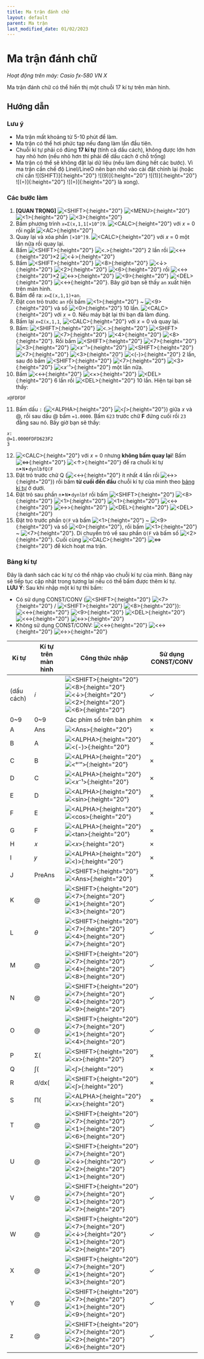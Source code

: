 ```yaml
---
title: Ma trận đánh chữ
layout: default
parent: Ma trận
last_modified_date: 01/02/2023
---
```


# Ma trận đánh chữ
*Hoạt động trên máy: Casio fx-580 VN X*

Ma trận đánh chữ có thể hiển thị một chuỗi 17 kí tự trên màn hình.

## Hướng dẫn
### Lưu ý
- Ma trận mất khoảng từ 5-10 phút để làm.
- Ma trận có thể hơi phức tạp nếu đang làm lần đầu tiên.
- Chuỗi kí tự phải có đúng **17 kí tự** (tính cả dấu cách), không được lớn hơn hay nhỏ hơn (nếu nhỏ hơn thì phải để dấu cách ở chỗ trống)
- Ma trận có thể sẽ không đặt lại dữ liệu (nếu làm đúng hết các bước). Vì ma trận cần chế độ LineI/LineO nên bạn nhớ vào cài đặt chỉnh lại (hoặc chỉ cần ![(SHIFT)]{:height="20"} ![(9)]{:height="20"} ![(1)]{:height="20"} ![(=)]{:height="20"} ![(=)]{:height="20"} là xong).

### Các bước làm
1. **[QUAN TRỌNG]** ![<SHIFT\>]{:height="20"} ![<MENU\>]{:height="20"} ![<1\>]{:height="20"} ![<3\>]{:height="20"}
2. Bấm phương trình `𝑥=Σ(x,1,1[×10^]9`. ![<CALC\>]{:height="20"} với 𝑥 = 0 rồi ngắt ![<AC\>]{:height="20"}
3. Quay lại và xóa phần `[×10^]9`. ![<CALC\>]{:height="20"} với 𝑥 = 0 một lần nữa rồi quay lại.
4. Bấm ![<SHIFT\>]{:height="20"} ![<.\>]{:height="20"} 2 lần rồi ![<←\>]{:height="20"}×2 ![<↓\>]{:height="20"}
5. Bấm ![<SHIFT\>]{:height="20"} ![<8\>]{:height="20"} ![<↓\>]{:height="20"} ![<2\>]{:height="20"} ![<6\>]{:height="20"} rồi ![<←\>]{:height="20"}×2 ![<→\>]{:height="20"} ![<9\>]{:height="20"} ![<DEL\>]{:height="20"} ![<←\>]{:height="20"}. Bây giờ bạn sẽ thấy `an` xuất hiện trên màn hình.
6. Bấm để ra: `𝑥=Σ(x,1,1)+an`.
7. Đặt con trỏ trước `an` rồi bấm ![<1\>]{:height="20"} ~ ![<9\>]{:height="20"} và số ![<0\>]{:height="20"} 10 lần. ![<CALC\>]{:height="20"} với 𝑥 = 0. Nếu máy bật lại thì bạn đã làm đúng.
8. Bấm lại `𝑥=Σ(x,1,1`, ![<CALC\>]{:height="20"} với 𝑥 = 0 và quay lại.
9. Bấm: ![<SHIFT\>]{:height="20"} ![<.\>]{:height="20"} ![<SHIFT\>]{:height="20"} ![<7\>]{:height="20"} ![<4\>]{:height="20"} ![<8\>]{:height="20"}. Rồi bấm ![<SHIFT\>]{:height="20"} ![<7\>]{:height="20"} ![<3\>]{:height="20"} ![<𝑥⁻¹\>]{:height="20"} ![<SHIFT\>]{:height="20"} ![<7\>]{:height="20"} ![<3\>]{:height="20"} ![<(-)\>]{:height="20"} 2 lần, sau đó bấm ![<SHIFT\>]{:height="20"} ![<7\>]{:height="20"} ![<3\>]{:height="20"} ![<𝑥⁻¹\>]{:height="20"} một lần nữa.
10. Bấm ![<←\>]{:height="20"} ![<×\>]{:height="20"} ![<DEL\>]{:height="20"} 6 lần rồi ![<DEL\>]{:height="20"} 10 lần. Hiện tại bạn sẽ thấy:  
```
𝑥@FDFDF
```
11. Bấm dấu `:` (![<ALPHA\>]{:height="20"} ![<∫\>]{:height="20"}) giữa 𝑥 và @, rồi sau dấu @ bấm `=1.0000`. Bấm `623` trước chữ **F** đứng cuối rồi `23` đằng sau nó. Bây giờ bạn sẽ thấy:  
```
𝑥:
@=1.0000FDFD623F2
3
```
12. ![<CALC\>]{:height="20"} với 𝑥 = 0 nhưng **không bấm quay lại**! Bấm ![<=\>]{:height="20"} ![<↑\>]{:height="20"} để ra chuỗi kí tự `n⯈N⯈dynlbfQ(F`
13. Đặt trỏ trước chữ Q (![<←\>]{:height="20"} ít nhất 4 lần rồi ![<→\>]{:height="20"}) rồi bấm **từ cuối đến đầu** chuỗi kí tự của mình theo [bảng kí tự](#b%E1%BA%A3ng-k%C3%AD-t%E1%BB%B1) ở dưới.
14. Đặt trỏ sau phần `n⯈N⯈dynlbf` rồi bấm ![<SHIFT\>]{:height="20"} ![<8\>]{:height="20"} ![<1\>]{:height="20"} ![<1\>]{:height="20"} ![<←\>]{:height="20"} ![<→\>]{:height="20"} ![<DEL\>]{:height="20"} ![<DEL\>]{:height="20"}
15. Đặt trỏ trước phần `Q(F` và bấm ![<1\>]{:height="20"} ~ ![<9\>]{:height="20"} và số ![<0\>]{:height="20"}, rồi bấm ![<1\>]{:height="20"} ~ ![<7\>]{:height="20"}. Di chuyển trỏ về sau phần `Q(F` và bấm số ![<2\>]{:height="20"}. Cuối cùng ![<CALC\>]{:height="20"} ![<=\>]{:height="20"} để kích hoạt ma trận.

### Bảng kí tự
Đây là danh sách các kí tự có thể nhập vào chuỗi kí tự của mình. Bảng này sẽ tiếp tục cập nhật trong tương lai nếu có thể bấm được thêm kí tự.  
**LƯU Ý**: Sau khi nhập một kí tự thì bấm:
- Có sử dụng CONST/CONV (![<SHIFT\>]{:height="20"} ![<7\>]{:height="20"} / ![<SHIFT\>]{:height="20"} ![<8\>]{:height="20"}): ![<←\>]{:height="20"} ![<9\>]{:height="20"} ![<DEL\>]{:height="20"} ![<←\>]{:height="20"} ![<→\>]{:height="20"}
- Không sử dụng CONST/CONV: ![<←\>]{:height="20"} ![<←\>]{:height="20"} ![<→\>]{:height="20"}

| Kí tự | Kí tự trên màn hình | Công thức nhập | Sử dụng CONST/CONV |
|--|--|--|--|
| (dấu cách) | 𝑖 | ![<SHIFT\>]{:height="20"} ![<8\>]{:height="20"} ![<↓\>]{:height="20"} ![<2\>]{:height="20"} ![<6\>]{:height="20"} | ✓ |
| 0~9 | 0~9 | Các phím số trên bàn phím | ✗ |
| A | Ans | ![<Ans\>]{:height="20"} | ✗ |
| B | A | ![<ALPHA\>]{:height="20"} ![<(-)\>]{:height="20"} | ✗ |
| C | B | ![<ALPHA\>]{:height="20"} ![<°’”\>]{:height="20"} | ✗ |
| D | C | ![<ALPHA\>]{:height="20"} ![<𝑥⁻¹\>]{:height="20"} | ✗ |
| E | D | ![<ALPHA\>]{:height="20"} ![<sin\>]{:height="20"} | ✗ |
| F | E | ![<ALPHA\>]{:height="20"} ![<cos\>]{:height="20"} | ✗ |
| G | F | ![<ALPHA\>]{:height="20"} ![<tan\>]{:height="20"} | ✗ |
| H | 𝑥 | ![<𝑥\>]{:height="20"} | ✗ |
| I | 𝑦 | ![<ALPHA\>]{:height="20"} ![<)\>]{:height="20"} | ✗ |
| J | PreAns | ![<SHIFT\>]{:height="20"} ![<Ans\>]{:height="20"} | ✗ |
| K | @ | ![<SHIFT\>]{:height="20"} ![<7\>]{:height="20"} ![<1\>]{:height="20"} ![<3\>]{:height="20"} | ✓ |
| L | *θ* | ![<SHIFT\>]{:height="20"} ![<7\>]{:height="20"} ![<4\>]{:height="20"} ![<7\>]{:height="20"} | ✓ |
| M | @ | ![<SHIFT\>]{:height="20"} ![<7\>]{:height="20"} ![<4\>]{:height="20"} ![<8\>]{:height="20"} | ✓ |
| N | @ | ![<SHIFT\>]{:height="20"} ![<7\>]{:height="20"} ![<4\>]{:height="20"} ![<9\>]{:height="20"} | ✓ |
| O | @ | ![<SHIFT\>]{:height="20"} ![<7\>]{:height="20"} ![<1\>]{:height="20"} ![<4\>]{:height="20"} | ✓ |
| P | Σ( | ![<SHIFT\>]{:height="20"} ![<𝑥\>]{:height="20"} | ✗ |
| Q | ∫( | ![<∫\>]{:height="20"} | ✗ |
| R | d/dx( | ![<SHIFT\>]{:height="20"} ![<∫\>]{:height="20"} | ✗ |
| S | Π( | ![<ALPHA\>]{:height="20"} ![<𝑥\>]{:height="20"} | ✗ |
| T | @ | ![<SHIFT\>]{:height="20"} ![<7\>]{:height="20"} ![<1\>]{:height="20"} ![<6\>]{:height="20"} | ✓ |
| U | @ | ![<SHIFT\>]{:height="20"} ![<7\>]{:height="20"} ![<↓\>]{:height="20"} ![<2\>]{:height="20"} ![<1\>]{:height="20"} | ✓ |
| V | @ | ![<SHIFT\>]{:height="20"} ![<7\>]{:height="20"} ![<1\>]{:height="20"} ![<7\>]{:height="20"} | ✓ |
| W | @ | ![<SHIFT\>]{:height="20"} ![<7\>]{:height="20"} ![<↓\>]{:height="20"} ![<1\>]{:height="20"} ![<2\>]{:height="20"} | ✓ |
| X | @ | ![<SHIFT\>]{:height="20"} ![<7\>]{:height="20"} ![<1\>]{:height="20"} ![<3\>]{:height="20"} | ✓ |
| Y | @ | ![<SHIFT\>]{:height="20"} ![<7\>]{:height="20"} ![<1\>]{:height="20"} ![<9\>]{:height="20"} | ✓ |
| z | @ | ![<SHIFT\>]{:height="20"} ![<7\>]{:height="20"} ![<2\>]{:height="20"} ![<6\>]{:height="20"} | ✓ |

[<SHIFT\>]: /thu-vien-ma-tran/images/fx580vnx/shift.png
[<ALPHA\>]: /thu-vien-ma-tran/images/fx580vnx/alpha.png
[<MENU\>]: /thu-vien-ma-tran/images/fx580vnx/menu.png
[<↑\>]: /thu-vien-ma-tran/images/fx580vnx/dpad_up.png
[<←\>]: /thu-vien-ma-tran/images/fx580vnx/dpad_left.png
[<→\>]: /thu-vien-ma-tran/images/fx580vnx/dpad_right.png
[<↓\>]: /thu-vien-ma-tran/images/fx580vnx/dpad_down.png
[<CALC\>]: /thu-vien-ma-tran/images/fx580vnx/calc.png
[<∫\>]: /thu-vien-ma-tran/images/fx580vnx/integral.png
[<𝑥\>]: /thu-vien-ma-tran/images/fx580vnx/x.png
[<(-)\>]: /thu-vien-ma-tran/images/fx580vnx/negat.png
[<°’”\>]: /thu-vien-ma-tran/images/fx580vnx/degr.png
[<𝑥⁻¹\>]: /thu-vien-ma-tran/images/fx580vnx/expo_-1.png
[<sin\>]: /thu-vien-ma-tran/images/fx580vnx/sin.png
[<cos\>]: /thu-vien-ma-tran/images/fx580vnx/cos.png
[<tan\>]: /thu-vien-ma-tran/images/fx580vnx/tan.png
[<)\>]: /thu-vien-ma-tran/images/fx580vnx/paren_closed.png
[<DEL\>]: /thu-vien-ma-tran/images/fx580vnx/del.png
[<AC\>]: /thu-vien-ma-tran/images/fx580vnx/ac.png
[<×\>]: /thu-vien-ma-tran/images/fx580vnx/mul.png
[<0\>]: /thu-vien-ma-tran/images/fx580vnx/0.png
[<1\>]: /thu-vien-ma-tran/images/fx580vnx/1.png
[<2\>]: /thu-vien-ma-tran/images/fx580vnx/2.png
[<3\>]: /thu-vien-ma-tran/images/fx580vnx/3.png
[<4\>]: /thu-vien-ma-tran/images/fx580vnx/4.png
[<5\>]: /thu-vien-ma-tran/images/fx580vnx/5.png
[<6\>]: /thu-vien-ma-tran/images/fx580vnx/6.png
[<7\>]: /thu-vien-ma-tran/images/fx580vnx/7.png
[<8\>]: /thu-vien-ma-tran/images/fx580vnx/8.png
[<9\>]: /thu-vien-ma-tran/images/fx580vnx/9.png
[<.\>]: /thu-vien-ma-tran/images/fx580vnx/decimal.png
[<Ans\>]: /thu-vien-ma-tran/images/fx580vnx/ans.png
[<=\>]: /thu-vien-ma-tran/images/fx580vnx/exec.png
